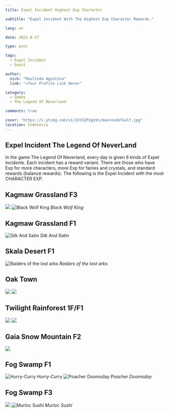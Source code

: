 ```yaml
---
title: Expel Incident Highest Exp Character

subtitle: "Expel Incident With The Highest Exp Character Rewards."

lang: en

date: 2021-8-17

type: post

tags:
  - Expel Incident
  - Quest

author:
  nick: "Maulinda Agustina"
  link: "<Your Profile Link Here>"

category:
  - Games
  - The Legend Of Neverland

comments: true

cover: "https://i.ytimg.com/vi/2X152P2goVs/maxresdefault.jpg"
location: Indonesia
---
```


## Expel Incident The Legend Of NeverLand
In the game The Legend Of Neverland, every day is given 6 kinds of Expel Incidents. Each incident has a reward variant. There are those who have Exp for more characters, more Exp for fairies and crystals, and standard rewards (balance rewards). The following is the Expel Incident with the most CHARACTER EXP.

## Kagmaw Grassland F3
![](./Exp%20Char/Kagmaw%20Grassland%20F3.png)
![Black Wolf King](./Exp%20Char/../Exp%20Char/Kagmaw%20Grassland%20F3%202.png)
*Black Wolf King*

## Kagmaw Grassland F1
![Silk And Satin](../../The%20Legend%20Of%20Neverland/Expel%20Incident/Exp%20Char/Kagmaw%20Grassland%20F1.png)
*Silk And Satin*

## Skala Desert F1
![Raiders of the lost arks](Exp%20Char/Skala%20Desert%20F1.png)
*Raiders of the lost arks*

## Oak Town
![](Exp%20Char/Oak%20Town%202.png)
![](Exp%20Char/Oak%20Town.png)

## Twilight Rainforest 1F/F1
![](Exp%20Char/Twilight%20Rainforest%201F.png)
![](Exp%20Char/Twilight%20Rainforest%20F1.png)

## Gaia Snow Mountain F2
![](./Exp%20Char/Gaia%20Snow%20Mountain%20F2.png)

## Fog Swamp F1
![Hurry-Curry](./Exp%20Char/Fog%20Swamp%20F1.png)
*Hurry-Curry*
![Poacher Doomsday](https://cdn.discordapp.com/attachments/875357200913162342/880940999810121728/Screenshot_20210828-052408.png)
*Poacher Doomsday*

## Fog Swamp F3
![](./Exp%20Char/Fog%20Swamp%20F3.png)
![Murloc Sushi](./Exp%20Char/Fog%20Swamp%20F3%202.png)
*Murloc Sushi*
